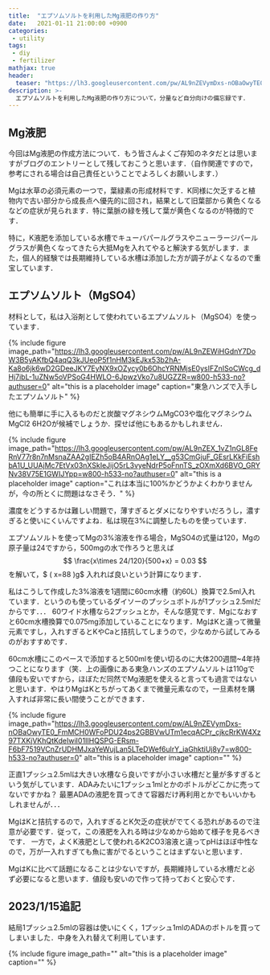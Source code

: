```yaml
---
title:  "エプソムソルトを利用したMg液肥の作り方"
date:   2021-01-11 21:00:00 +0900
categories: 
 - utility
tags:
 - diy
 - fertilizer
mathjax: true
header:
  teaser: "https://lh3.googleusercontent.com/pw/AL9nZEVymDxs-nOBaOwyTE0_FmMCH0WFoPDU24ps2GBBVwUTm1ecqACPr_cjkcRrKW4Xz97TXKjVKhQtKdeIwiI01IIHQSPG-ERsm-F6bF7519VCnZrUDHMJxaYeWujLan5LTeDWef6ulrY_iaGhktiUj8y7=w800-h533-no?authuser=0"
description: >-
  エプソムソルトを利用したMg液肥の作り方について，分量など自分向けの備忘録です．
---
```


## Mg液肥

今回はMg液肥の作成方法について．もう皆さんよくご存知のネタだとは思いますがブログのエントリーとして残しておこうと思います．（自作関連ですので，参考にされる場合は自己責任ということでよろしくお願いします．）

Mgは水草の必須元素の一つで，葉緑素の形成材料です．K同様に欠乏すると植物内で古い部分から成長点へ優先的に回され，結果として旧葉部から黄色くなるなどの症状が見られます．特に葉脈の緑を残して葉が黄色くなるのが特徴的です．

特に，K液肥を添加している水槽でキューバパールグラスやニューラージパールグラスが黄色くなってきたら大抵Mgを入れてやると解決する気がします．また，個人的経験では長期維持している水槽は添加した方が調子がよくなるので重宝しています．


## エプソムソルト（MgSO4）

材料として，私は入浴剤として使われているエプソムソルト（MgSO4）を使っています．

{% include figure image_path="https://lh3.googleusercontent.com/pw/AL9nZEWiHGdnY7DoW3B5yAKfbQ4aqQ3kJUeoP5f1nHM3kEJkx53b2hA-Ka8o6jk6wD2GDeeJKY7EyNX9xOZycy0b6OhcYRNMjsE0ysIFZnISoCWcg_dHj7ibL-1uZNw5oVPSoG4HWLO-6JpwzVko7u8UGZZR=w800-h533-no?authuser=0" alt="this is a placeholder image" caption="東急ハンズで入手したエプソムソルト" %}

他にも簡単に手に入るものだと炭酸マグネシウムMgCO3や塩化マグネシウムMgCl2 6H2Oが候補でしょうか．探せば他にもあるかもしれません．

{% include figure image_path="https://lh3.googleusercontent.com/pw/AL9nZEX_1vZ1nGL8FeRnV77r8n7nMsnaZAA2gIEZh5oB4ARnOAg1eLY__g53CmGjuF_GEsrLKkFiEshbA1U_UUAjMc7EtVx03nXSkIeJijO5rL3vyeNdrP5oFnnTS_zOXmXd6BVO_GRYNv38V75E1GWIJYpp=w800-h533-no?authuser=0" alt="this is a placeholder image" caption="これは本当に100%かどうかよくわかりませんが，今の所とくに問題はなさそう．" %}

濃度をどうするかは難しい問題で，薄すぎるとダメになりやすいだろうし，濃すぎると使いにくいんですよね．私は現在3%に調整したものを使っています．

エプソムソルトを使ってMgの3%溶液を作る場合，MgSO4の式量は120，Mgの原子量は24ですから，500mgの水で作ろうと思えば
$$
\frac{x\times 24/120}{500+x} = 0.03
$$
を解いて，$ \( x=88  \)g$ 入れれば良いという計算になります．


私はこうして作成した3%溶液を1週間に60cm水槽（約60L）換算で2.5ml入れています．というのも使っているダイソーのプッシュボトルが1プッシュ2.5mlだからです．．． 60ワイド水槽なら2プッシュとか，そんな感覚です．Mgになおすと60cm水槽換算で0.075mg添加していることになります．MgはKと違って微量元素ですし，入れすぎるとKやCaと拮抗してしまうので，少なめから試してみるのがおすすめです．

60cm水槽にこのペースで添加すると500mlを使い切るのに大体200週間~4年持つことになります（笑．上の画像にある東急ハンズのエプソムソルトは110gで値段も安いですから，ほぼただ同然でMg液肥を使えると言っても過言ではないと思います．やはりMgはKとちがってあくまで微量元素なので，一旦素材を購入すれば非常に長い間使うことができます．

{% include figure image_path="https://lh3.googleusercontent.com/pw/AL9nZEVymDxs-nOBaOwyTE0_FmMCH0WFoPDU24ps2GBBVwUTm1ecqACPr_cjkcRrKW4Xz97TXKjVKhQtKdeIwiI01IIHQSPG-ERsm-F6bF7519VCnZrUDHMJxaYeWujLan5LTeDWef6ulrY_iaGhktiUj8y7=w800-h533-no?authuser=0" alt="this is a placeholder image" caption="" %}

正直1プッシュ2.5mlは大きい水槽なら良いですが小さい水槽だと量が多すぎるという気がしています．ADAみたいに1プッシュ1mlとかのボトルがどこかに売ってないですかね？ 最悪ADAの液肥を買ってきて容器だけ再利用とかでもいいかもしれませんが．．．

MgはKと拮抗するので，入れすぎるとK欠乏の症状がでてくる恐れがあるので注意が必要です．従って，この液肥を入れる時は少なめから始めて様子を見るべきです． 一方で，よくK液肥として使われるK2CO3溶液と違ってpHはほぼ中性なので，万が一入れすぎても魚に害がでるということはまずないと思います．

MgはKに比べて話題になることは少ないですが，長期維持している水槽だと必ず必要になると思います．値段も安いので作って持っておくと安心です．


## 2023/1/15追記

結局1プッシュ2.5mlの容器は使いにくく，1プッシュ1mlのADAのボトルを買ってしまいました．中身を入れ替えて利用しています．


{% include figure image_path="" alt="this is a placeholder image" caption="" %}
